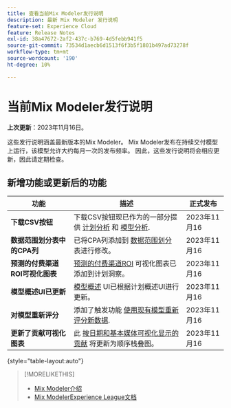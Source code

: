```yaml
---
title: 查看当前Mix Modeler发行说明
description: 最新 Mix Modeler 发行说明
feature-set: Experience Cloud
feature: Release Notes
exl-id: 38a47672-2af2-437c-b769-4d5febb941f5
source-git-commit: 73534d1aecb6d1513f6f3b5f1801b497ad73278f
workflow-type: tm+mt
source-wordcount: '190'
ht-degree: 10%

---
```


# 当前Mix Modeler发行说明

**上次更新**：2023年11月16日。

这些发行说明涵盖最新版本的Mix Modeler。 Mix Modeler发布在持续交付模型上运行，该模型允许大约每月一次的发布频率。 因此，这些发行说明将会相应更新，因此请定期检查。


## 新增功能或更新后的功能

| 功能 | 描述 | 正式发布 |
|---|---|---|
| **下载CSV按钮** | 下载CSV按钮现已作为的一部分提供 [计划分析](../plans/edit.md) 和 [模型分析](../models/insights.md#model-insights). | 2023年11月16 |
| **数据范围划分表中的CPA列** | 已将CPA列添加到 [数据范围划分](../plans/edit.md) 表进行修改。 | 2023年11月16 |
| **预测的付费渠道ROI可视化图表** | [预测的付费渠道ROI](../plans/edit.md) 可视化图表已添加到计划洞察。 | 2023年11月16 |
| **模型概述UI已更新** | [模型概述](../models/overview.md) UI已根据计划概述UI进行更新。 | 2023年11月16 |
| **对模型重新评分** | 添加了触发功能 [使用现有模型重新评分新数据](../models/overview.md#re-score). | 2023年11月16 |
| **更新了贡献可视化图表** | 此 [按日期和基本媒体可视化显示的贡献](../models/insights.md#model-insights) 将更新为顺序栈叠图。 | 2023年11月16 |

{style="table-layout:auto"}


>[!MORELIKETHIS]
>
>* [Mix Modeler介绍](https://business.adobe.com/products/experience-platform/planning-and-measurement.html)
>* [Mix ModelerExperience League文档](https://experienceleague.adobe.com/docs/mix-modeler.html?lang=zh-Hans)
